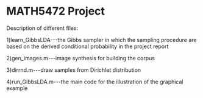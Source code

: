 # MATH5472 Project

Description of different files:

1)learn_GibbsLDA---the Gibbs sampler in which the sampling procedure are based on the derived conditional probability in the project report

2)gen_images.m---image synthesis for building the corpus

3)dirrnd.m---draw samples from Dirichlet distribution

4)run_GibbsLDA.m---the main code for the illustration of the graphical example
